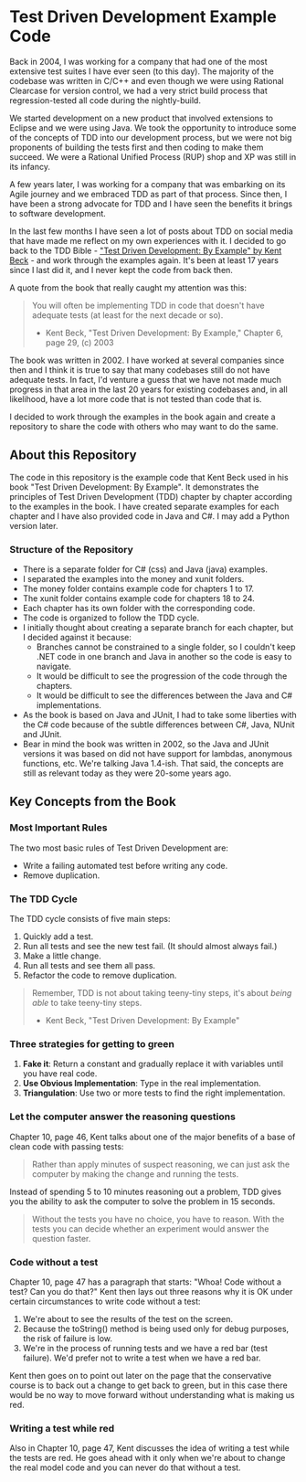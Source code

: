 # Test Driven Development Example Code
Back in 2004, I was working for a company that had one of the most extensive test suites I have ever seen (to this day). The majority of 
the codebase was written in C/C++ and even though we were using Rational Clearcase for version control, we had a very strict build
process that regression-tested all code during the nightly-build. 

We started development on a new product that involved extensions to Eclipse and we were using Java. We took the opportunity to
introduce some of the concepts of TDD into our development process, but we were not big proponents of building the tests first and then coding to make them succeed. 
We were a Rational Unified Process (RUP) shop and XP was still in its infancy.

A few years later, I was working for a company that was embarking on its Agile journey and we embraced TDD as part of that process. Since then, I have been a strong 
advocate for TDD and I have seen the benefits it brings to software development.

In the last few months I have seen a lot of posts about TDD on social media that have made me reflect on my own experiences with it. I decided to go back to the 
TDD Bible - ["Test Driven Development: By Example" by Kent Beck](https://a.co/d/5tOeg2z) - and work through the examples again. It's been at least 17 years since I last did it, and I never kept the code from back then.

A quote from the book that really caught my attention was this:
> You will often be implementing TDD in code that doesn't have adequate tests (at least for the next decade or so).
> - Kent Beck, "Test Driven Development: By Example," Chapter 6, page 29, (c) 2003

The book was written in 2002. I have worked at several companies since then and I think it is true to say that many codebases
still do not have adequate tests. In fact, I'd venture a guess that we have not made much progress in that area in the last 20
years for existing codebases and, in all likelihood, have a lot more code that is not tested than code that is.

I decided to work through the examples in the book again and create a repository to share the code with others who may want to do the same.

## About this Repository

The code in this repository is the example code that Kent Beck used in his book "Test Driven Development: By Example". 
It demonstrates the principles of Test Driven Development (TDD) chapter by chapter according to the examples in the book.
I have created separate examples for each chapter and I have also provided code in Java and C#. I may add a Python version later.

### Structure of the Repository
- There is a separate folder for C# (css) and Java (java) examples.
- I separated the examples into the money and xunit folders. 
- The money folder contains example code for chapters 1 to 17.
- The xunit folder contains example code for chapters 18 to 24.
- Each chapter has its own folder with the corresponding code.
- The code is organized to follow the TDD cycle.
- I initially thought about creating a separate branch for each chapter, but I decided against it because:
  - Branches cannot be constrained to a single folder, so I couldn't keep .NET code in one branch and Java in another so the code is easy to navigate.
  - It would be difficult to see the progression of the code through the chapters.
  - It would be difficult to see the differences between the Java and C# implementations.
- As the book is based on Java and JUnit, I had to take some liberties with the C# code because of the subtle differences between C#, Java, NUnit and JUnit.
- Bear in mind the book was written in 2002, so the Java and JUnit versions it was based on did not have support for lambdas, anonymous functions, etc. We're talking Java 1.4-ish. That said, the concepts are still as relevant today as they were 20-some years ago.

## Key Concepts from the Book

### Most Important Rules
The two most basic rules of Test Driven Development are:
- Write a failing automated test before writing any code.
- Remove duplication.

### The TDD Cycle
The TDD cycle consists of five main steps:
1. Quickly add a test.
2. Run all tests and see the new test fail. (It should almost always fail.)
3. Make a little change.
4. Run all tests and see them all pass.
5. Refactor the code to remove duplication.
> Remember, TDD is not about taking teeny-tiny steps, it's about *being able* to take teeny-tiny steps.
> - Kent Beck, "Test Driven Development: By Example"

### Three strategies for getting to green
1. **Fake it**: Return a constant and gradually replace it with variables until you have real code.
2. **Use Obvious Implementation**: Type in the real implementation.
3. **Triangulation**: Use two or more tests to find the right implementation.

### Let the computer answer the reasoning questions
Chapter 10, page 46, Kent talks about one of the major benefits of a base of clean code with passing tests:
> Rather than apply minutes of suspect reasoning, we can just ask the computer by making the change and running the tests.

Instead of spending 5 to 10 minutes reasoning out a problem, TDD gives you the ability to ask the computer to solve the problem in 15 seconds. 
> Without the tests you have no choice, you have to reason. With the tests you can decide whether an experiment would answer the question faster.

### Code without a test
Chapter 10, page 47 has a paragraph that starts: "Whoa! Code without a test? Can you do that?" Kent then lays out three reasons 
why it is OK under certain circumstances to write code without a test:
1. We're about to see the results of the test on the screen.
2. Because the toString() method is being used only for debug purposes, the risk of failure is low.
3. We're in the process of running tests and we have a red bar (test failure). We'd prefer not to write a test when we have a red bar.

Kent then goes on to point out later on the page that the conservative course is to back out a change to get back to green, but in this case there would be no way to move forward without understanding what is making us red.

### Writing a test while red
Also in Chapter 10, page 47, Kent discusses the idea of writing a test while the tests are red. He goes ahead with it only when we're about to change the real model code and you can never do that without a test.
